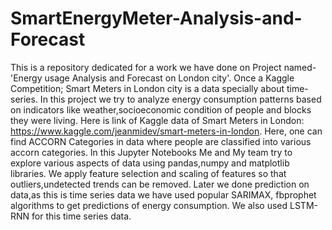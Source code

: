 # SmartEnergyMeter-Analysis-and-Forecast
This is a repository dedicated for a work we have done on Project named-'Energy usage Analysis and Forecast on London city'.
Once a Kaggle Competition; Smart Meters in London city is a data specially about time-series. In this project we try to analyze energy consumption patterns based on indicators like weather,socioeconomic condition of people and blocks they were living.
Here is link of Kaggle data of Smart Meters in London: https://www.kaggle.com/jeanmidev/smart-meters-in-london.
Here, one can find ACCORN Categories in data where people are classified into various accorn categories.
In this Jupyter Notebooks Me and My team try to explore various aspects of data using pandas,numpy and matplotlib libraries.
We apply feature selection and scaling of features so that outliers,undetected trends can be removed.
Later we done prediction on data,as this is time series data we have used popular SARIMAX, fbprophet algorithms to get predictions of
energy consumption. We also used LSTM-RNN for this time series data.
